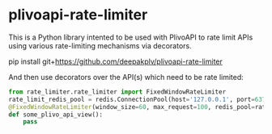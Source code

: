 # plivoapi-rate-limiter

This is a Python library intented to be used with PlivoAPI to rate limit APIs using various rate-limiting mechanisms via decorators.

pip install git+https://github.com/deepakplv/plivoapi-rate-limiter

And then use decorators over the API(s) which need to be rate limited:
```python
from rate_limiter.rate_limiter import FixedWindowRateLimiter
rate_limit_redis_pool = redis.ConnectionPool(host='127.0.0.1', port=6379, db=2)
@FixedWindowRateLimiter(window_size=60, max_request=100, redis_pool=rate_limit_redis_pool)
def some_plivo_api_view():
    pass
```
